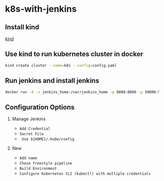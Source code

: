 # k8s-with-jenkins 

## Install kind 
[kind](https://kind.sigs.k8s.io/docs/user/quick-start/)

## Use kind to run kubernetes cluster in docker 
```bash
kind create cluster --name=k8s --config=config.yaml
``` 

## Run jenkins and install jenkins
```bash
docker run -d -v jenkins_home:/var/jenkins_home -p 8080:8080 -p 50000:50000 jenkins/jenkins:lts
``` 
**Configuration Options**
---

1. Manage Jenkins
    + `Add Credential`
    + `Secret File`
    + ` Use ${HOME}/.kube/config` 

2. New
    + `Add name`
    + `Chose freestyle pipeline`
    + `Build Environment`
    + `Configure Kubernetes CLI (kubectl) with multiple credentials`
    

